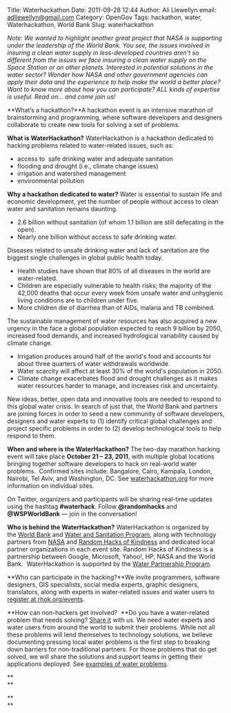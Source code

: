 Title: Waterhackathon
Date: 2011-09-28 12:44
Author: Ali Llewellyn
email: adllewellyn@gmail.com
Category: OpenGov
Tags: hackathon, water, Waterhackathon, World Bank
Slug: waterhackathon

*Note:* *We wanted to highlight another great project that NASA is
supporting under the leadership of the World Bank. You see, the issues
involved in insuring a clean water supply in less-developed countries
aren't so different from the issues we face insuring a clean water
supply on the Space Station or on other planets. Interested in potential
solutions in the water sector? Wonder how NASA and other government
agencies can apply their data and the experience to help make the world
a better place? Want to know more about how you can participate? ALL
kinds of expertise is useful. Read on... and come join us!*

**What’s a hackathon?**A hackathon event is an intensive marathon of
brainstorming and programming, where software developers and designers
collaborate to create new tools for solving a set of problems.

**What is WaterHackathon?** WaterHackathon is a hackathon dedicated to
hacking problems related to water-related issues, such as:

-   access to  safe drinking water and adequate sanitation
-   flooding and drought (i.e., climate change issues)
-   irrigation and watershed management
-   environmental pollution

<div>

**Why a hackathon dedicated to water?** Water is essential to sustain
life and economic development, yet the number of people without access
to clean water and sanitation remains daunting.

-   2.6 billion without sanitation (of whom 1.1 billion are still
    defecating in the open).
-   Nearly one billion without access to safe drinking water.

Diseases related to unsafe drinking water and lack of sanitation are the
biggest single challenges in global public health today.

-   Health studies have shown that 80% of all diseases in the world are
    water-related.
-   Children are especially vulnerable to health risks; the majority of
    the 42,000 deaths that occur every week from unsafe water and
    unhygienic living conditions are to children under five.
-   More children die of diarrhea than of AIDs, malaria and TB combined.

The sustainable management of water resources has also acquired a new
urgency in the face a global population expected to reach 9 billion by
2050, increased food demands, and increased hydrological variability
caused by climate change.

-   Irrigation produces around half of the world's food and accounts for
    about three quarters of water withdrawals worldwide.
-   Water scarcity will affect at least 30% of the world's population in
    2050.
-   Climate change exacerbates flood and drought challenges as it makes
    water resources harder to manage, and increases risk and
    uncertainty.

New ideas, better, open data and innovative tools are needed to respond
to this global water crisis. In search of just that, the World Bank and
partners are joining forces in order to seed a new community of software
developers, designers and water experts to (1) identify critical global
challenges and project specific problems in order to (2) develop
technological tools to help respond to them.

</div>

**When and where is the WaterHackathon?** The two-day marathon hacking
event will take place **October 21 – 23, 2011**, with multiple global
locations bringing together software developers to hack on real-world
water problems.  Confirmed sites include: Bangalore, Cairo, Kampala,
London, Nairobi, Tel Aviv, and Washington, DC. See
[waterhackathon.org][] for more information on individual sites.

On Twitter, organizers and participants will be sharing real-time
updates using the hashtag **\#waterhack**. Follow **@randomhacks** and
**@WSPWorldBank** — join in the conversation!

**Who is behind the WaterHackathon?** WaterHackathon is organized by
the [World Bank][] and [Water and Sanitation Program][], along with
technology partners from [NASA][] and [Random Hacks of Kindness][] and
dedicated local partner organizations in each event site. Random Hacks
of Kindness is a partnership between Google, Microsoft, Yahoo!, HP, NASA
and the World Bank.  WaterHackathon is supported by the [Water
Partnership Program][].

**Who can participate in the hacking?**We invite programmers, software
designers, GIS specialists, social media experts, graphic designers,
translators, along with experts in water-related issues and water users
to [register at rhok.org/events][].

**How can non-hackers get involved?  **Do you have a water-related
problem that needs solving? [Share it][] with us. We need water experts
and water users from around the world to submit their problems. While
not all these problems will lend themselves to technology solutions, we
believe documenting pressing local water problems is the first step to
breaking down barriers for non-traditional partners. For those problems
that do get solved, we will share the solutions and support teams in
getting their applications deployed. See [examples of water problems][].

**  
**

**  
**

  [waterhackathon.org]: http://www.waterhackathon.org
  [World Bank]: http://www.worldbank.org/water
  [Water and Sanitation Program]: http://www.wsp.org
  [NASA]: http://www.nasa.gov/
  [Random Hacks of Kindness]: http://www.rhok.org/
  [Water Partnership Program]: http://water.worldbank.org/water/wpp
  [register at rhok.org/events]: http://www.rhok.org/events
  [Share it]: http://www.rhok.org/problems
  [examples of water problems]: http://www.rhok.org/problem-definition-category/water
